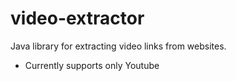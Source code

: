 # video-extractor
Java library for extracting video links from websites.

* Currently supports only Youtube
